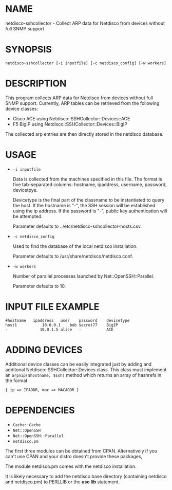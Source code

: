 # NAME

netdisco-sshcollector - Collect ARP data for Netdisco from devices 
without full SNMP support

# SYNOPSIS

    netdisco-sshcollector [-i inputfile] [-c netdisco_config] [-w workers]

# DESCRIPTION

This program collects ARP data for Netdisco from devices without 
full SNMP support. Currently, ARP tables can be retrieved from the 
following device classes: 

- Cisco ACE using Netdisco::SSHCollector::Devices::ACE
- F5 BigIP using Netdisco::SSHCollector::Devices::BigIP

The collected arp entries are then directly stored in the netdisco 
database.

# USAGE

- `-i inputfile` 
 

    Data is collected from the machines specified in this file. The 
    format is five tab-separated columns: hostname, ipaddress, 
    username, password, devicetpye.

    Devicetype is the final part of the classname to be instantiated
    to query the host. 
    If the hostname is "-", the SSH session will be established using the
    ip address.
    If the password is "-", public key authentication will be attempted.

    Parameter defaults to ../etc/netdisco-sshcollector-hosts.csv. 

- `-c netdisco_config`

    Used to find the database of the local netdisco installation.

    Parameter defaults to /usr/share/netdisco/netdisco.conf. 



- `-w workers`

    Number of parallel processes launched by Net::OpenSSH::Parallel.

    Parameter defaults to 10.

# INPUT FILE EXAMPLE

    #hostname	ipaddress	user	password	devicetype
    host1	        10.0.0.1	bob	$ecret77	BigIP
    -              10.0.1.5	alice	-	        ACE
    



# ADDING DEVICES

Additional device classes can be easily integrated just by adding
and additonal Netdisco::SSHCollector::Devices class. This class 
must implement an `arpnip($hostname, $ssh)` method which returns
an array of hashrefs in the format

    { ip => IPADDR, mac => MACADDR }

# DEPENDENCIES

- `Cache::Cache`
- `Net::OpenSSH`
- `Net::OpenSSH::Parallel`
- `netdisco.pm`

The first three modules can be obtained from CPAN. Alternatively if you
can't use CPAN and your distro doesn't provide these packages, 

The module netdisco.pm comes with the netdisco installation.

It is likely necessary to add the netdisco base directory 
(containing netdisco and netdisco.pm) to PERLLIB or the
__use lib__ statement.


